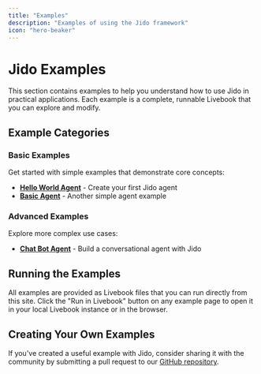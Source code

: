 ```yaml
---
title: "Examples"
description: "Examples of using the Jido framework"
icon: "hero-beaker"
---
```


# Jido Examples

This section contains examples to help you understand how to use Jido in practical applications. Each example is a complete, runnable Livebook that you can explore and modify.

## Example Categories

### Basic Examples

Get started with simple examples that demonstrate core concepts:

- **[Hello World Agent](/examples/basic-hello_world)** - Create your first Jido agent
- **[Basic Agent](/examples/basic-01_basic_agent)** - Another simple agent example

### Advanced Examples

Explore more complex use cases:

- **[Chat Bot Agent](/examples/advanced-chat_bot)** - Build a conversational agent with Jido

## Running the Examples

All examples are provided as Livebook files that you can run directly from this site. Click the "Run in Livebook" button on any example page to open it in your local Livebook instance or in the browser.

## Creating Your Own Examples

If you've created a useful example with Jido, consider sharing it with the community by submitting a pull request to our [GitHub repository](https://github.com/agentjido/jido). 
